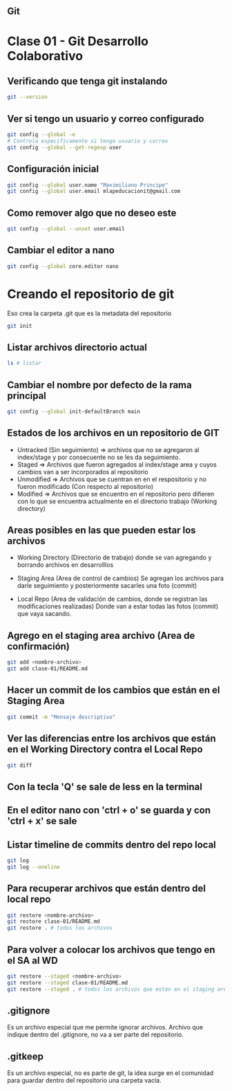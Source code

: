 ## Git

# Clase 01 - Git Desarrollo Colaborativo

## Verificando que tenga git instalando

```sh
git --version
```

## Ver si tengo un usuario y correo configurado

```sh
git config --global -e
# Controla especificamente si tengo usuario y correo
git config --global --get-regexp user
```

## Configuración inicial

```sh
git config --global user.name "Maximiliano Principe"
git config --global user.email mlapeducacionit@gmail.com
```

## Como remover algo que no deseo este

```sh
git config --global --unset user.email
```

## Cambiar el editor a nano

```sh
git config --global core.editor nano
```

# Creando el repositorio de git
Eso crea la carpeta .git que es la metadata del repositorio

```sh
git init
```

## Listar archivos directorio actual

```sh
ls # listar
```

## Cambiar el nombre por defecto de la rama principal

```sh
git config --global init-defaultBranch main
```

## Estados de los archivos en un repositorio de GIT

* Untracked (Sin seguimiento) => archivos que no se agregaron al index/stage y por consecuente no se les da seguimiento.
* Staged => Archivos que fueron agregados al index/stage area y cuyos cambios van a ser incorporados al repositorio
* Unmodified => Archivos que se cuentran en en el respositorio y no fueron modificado (Con respecto al repositorio)
* Modified => Archivos que se encuentro en el repositorio pero difieren con lo que se encuentra actualmente en el directorio trabajo (Working directory)

## Areas posibles en las que pueden estar los archivos

* Working Directory (Directorio de trabajo) donde se van agregando y borrando archivos en desarrolllos

* Staging Area (Area de control de cambios) Se agregan los archivos para darle seguimiento y posteriormente sacarles una foto (commit)

* Local Repo (Area de validación de cambios, donde se registran las modificaciones realizadas) Donde van a estar todas las fotos (commit) que vaya sacando.

## Agrego en el staging area archivo (Area de confirmación)

```sh
git add <nombre-archivo>
git add clase-01/README.md
```

## Hacer un commit de los cambios que están en el Staging Area

```sh
git commit -m "Mensaje descriptivo"
```

## Ver las diferencias entre los archivos que están en el Working Directory contra el Local Repo

```sh
git diff
```
## Con la tecla 'Q' se sale de less en la terminal
## En el editor nano con 'ctrl + o' se guarda y con 'ctrl + x' se sale

## Listar timeline de commits dentro del repo local

```sh
git log
git log --oneline
```

## Para recuperar archivos que están dentro del local repo

```sh
git restore <nombre-archivo>
git restore clase-01/README.md
git restore . # todos los archivos
```

## Para volver a colocar los archivos que tengo en el SA al WD

```sh
git restore --staged <nombre-archivo>
git restore --staged clase-01/README.md
git restore --staged . # todos los archivos que esten en el staging area
```
## .gitignore
Es un archivo especial que me permite ignorar archivos. Archivo que indique dentro del .gitignore, no va a ser parte del repositorio.

## .gitkeep 
Es un archivo especial, no es parte de git, la idea surge en el comunidad para guardar dentro del repositorio una carpeta vacía.